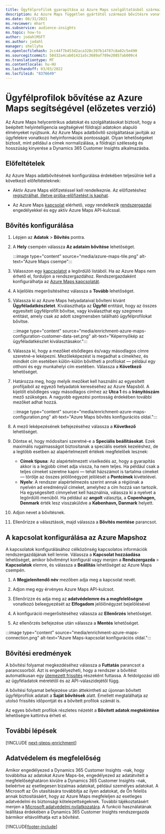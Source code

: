 ```yaml
---
title: Ügyfélprofilok gyarapítása az Azure Maps szolgáltatásból származó helyadatokkal
description: Az Azure Maps független gyártótól származó bővítésre vonatkozó általános információk.
ms.date: 08/31/2021
ms.reviewer: mhart
ms.subservice: audience-insights
ms.topic: how-to
author: jodahlMSFT
ms.author: jodahl
manager: shellyha
ms.openlocfilehash: 2cc44f7b453d2aca328c397b14787c8a02c5e490
ms.sourcegitcommit: 50d32a4cab01421a5c3689af789e20857ab009c4
ms.translationtype: MT
ms.contentlocale: hu-HU
ms.lasthandoff: 03/03/2022
ms.locfileid: "8376649"
---
```

# <a name="enrichment-of-customer-profiles-with-azure-maps-preview"></a>Ügyfélprofilok bővítése az Azure Maps segítségével (előzetes verzió)

Az Azure Maps helycentrikus adatokat és szolgáltatásokat biztosít, hogy a beépített helyintelligencia segítségével földrajzi adatokon alapuló élményeket nyújtsunk. Az Azure Maps adatbővítő szolgáltatásai javítják az ügyfelekre vonatkozó helyinformációk pontosságát. Olyan lehetőségeket biztosít, mint például a címek normalizálása, a földrajzi szélesség és hosszúság kinyerése a Dynamics 365 Customer Insights alkalmazásba.

## <a name="prerequisites"></a>Előfeltételek

Az Azure Maps adatbővítésének konfigurálása érdekében teljesülnie kell a következő előfeltételeknek:

- Aktív Azure Maps előfizetéssel kell rendelkeznie. Az előfizetéshez [regisztrálhat, illetve próba-előfizetést is kaphat](https://azure.microsoft.com/services/azure-maps/).

- Az Azure Maps [kapcsolat](connections.md) elérhető, *vagy* rendelkezik [rendszergazdai](permissions.md#admin) engedélyekkel és egy aktív Azure Maps API-kulcssal.

## <a name="configure-the-enrichment"></a>Bővítés konfigurálása

1. Lépjen az **Adatok** > **Bővítés** pontra. 

1. A **Hely** csempén válassza **Az adataim bővítése** lehetőséget.

   :::image type="content" source="media/azure-maps-tile.png" alt-text="Azure Maps csempe":::

1. Válasszon egy [kapcsolatot](connections.md) a legördülő listából. Ha az Azure Maps nem érhető el, forduljon a rendszergazdához. Rendszergazdaként konfigurálhatja az [Azure Maps kapcsolatát](#configure-the-connection-for-azure-maps). 

1. A kijelölés megerősítéséhez válassza a **Tovább** lehetőséget.

1. Válassza ki az Azure Maps helyadataival bővíteni kívánt **Ügyféladatkészletet**. Kiválaszthatja az **Ügyfél** entitást, hogy az összes egyesített ügyfélprofilt bővítse, vagy kiválaszthat egy szegmens entitást, amely csak az adott szegmensben található ügyfélprofilokat bővítse.

    :::image type="content" source="media/enrichment-azure-maps-configuration-customer-data-set.png" alt-text="Képernyőkép az ügyféladatkészlet kiválasztásakor.":::

1. Válassza ki, hogy a mezőket elsődleges és/vagy másodlagos címre szeretné-e leképezni. Mezőleképezést is megadhat a címekhez, és mindkét cím esetében külön-külön bővítheti a profilokat &mdash; például egy otthoni és egy munkahelyi cím esetében. Válassza a **Következő** lehetőséget.

1. Határozza meg, hogy melyik mezőket kell használni az egyesített profiljaiból az egyező helyadatok kereséséhez az Azure Mapsből. A kijelölt elsődleges vagy másodlagos címhez az **Utca 1** és a **Irányítószám** mező szükséges. A nagyobb egyezési pontosság érdekében további mezőket adhat hozzá.

   :::image type="content" source="media/enrichment-azure-maps-configuration.png" alt-text="Azure Maps bővítés konfigurációs oldal.":::

1. A mező leképezésének befejezéséhez válassza a **Következő** lehetőséget.

1. Döntse el, hogy módosítani szeretné-e a **Speciális beállításokat**. Ezek maximális rugalmasságot biztosítanak a speciális esetek kezeléshez, de a legtöbb esetben az alapértelmezett értékek megfelelőek lesznek:
   - **Címek típusa**: Az alapértelmezett viselkedés az, hogy a gyarapítás akkor is a legjobb címet adja vissza, ha nem teljes. Ha például csak a teljes címeket szeretne kapni &mdash; tehát házszámot is tartalma címeket &mdash; törölje az összes jelölőnégyzet jelölését a **Pontcímek** kivételével. 
   - **Nyelv**: A rendszer alapértelmezés szerint annak a régiónak a nyelvén ad eredményül címeket, amelyhez a cím hozzá van tartozik. Ha egységesített címnyelvet kell használnia, válassza ki a nyelvet a legördülő menüből. Ha például az **angolt** választja, a **Copenhagen, Denmark** érték lesz visszaküldve a **København, Danmark** helyett.

1. Adjon nevet a bővítésnek.

1. Ellenőrizze a választások, majd válassza a **Bővítés mentése** parancsot.

## <a name="configure-the-connection-for-azure-maps"></a>A kapcsolat konfigurálása az Azure Mapshoz

A kapcsolatok konfigurálásához célközönség kapcsolatos információk rendszergazdájának kell lennie. Válassza a **Kapcsolat hozzáadása** lehetőséget, amikor bővítményt konfigurál vagy menjen a **Rendszergazda** > **Kapcsolatok** elemre, és válassza a **Beállítás** lehetőséget az Azure Maps csempén.

1. A **Megjelenítendő név** mezőben adja meg a kapcsolat nevét.

1. Adjon meg egy érvényes Azure Maps API-kulcsot.

1. Ellenőrizze és adja meg az **adatvédelemre és a megfelelőségre** vonatkozó beleegyezését az **Elfogadom** jelölőnégyzet bejelölésével

1. A konfiguráció megerősítéséhez válassza az **Ellenőrzés** lehetőséget.

1. Az ellenőrzés befejezése után válassza a **Mentés** lehetőséget.

:::image type="content" source="media/enrichment-azure-maps-connection.png" alt-text="Azure Maps-kapcsolat konfigurációs oldal.":::

## <a name="enrichment-results"></a>Bővítési eredmények

A bővítési folyamat megkezdéséhez válassza a **Futtatás** parancsot a parancssorból. Azt is engedélyezheti, hogy a rendszer a bővítést automatikusan egy [ütemezett frissítés](system.md#schedule-tab) részeként futtassa. A feldolgozási idő az ügyféladatok méretétől és az API-válaszidejétől függ.

A bővítési folyamat befejezése után áttekintheti az újonnan bővített ügyfélprofilok adatait a **Saját bővítések** alatt. Emellett megtalálhatja az utolsó frissítés időpontját és a bővített profilok számát is.

Az egyes bővített profilok részletes nézetét a **Bővített adatok megtekintése** lehetőségre kattintva érheti el.

## <a name="next-steps"></a>További lépések

[!INCLUDE [next-steps-enrichment](../includes/next-steps-enrichment.md)]

## <a name="data-privacy-and-compliance"></a>Adatvédelem és megfelelőség

Amikor engedélyezed a Dynamics 365 Customer Insights -nak, hogy továbbítsa az adatokat Azure Maps-be, engedélyezed az adatátvitelt a megfelelőséghatáron kívülre a Dynamics 365 Customer Insights -nak, beleértve az esetlegesen bizalmas adatokat, például személyes adatokat. A Microsoft az Ön utasítására továbbítja az ilyen adatokat, de Ön felelős annak biztosításáért, hogy az Azure Maps megfeleljen az esetleges adatvédelmi és biztonsági kötelezettségeknek. További tájékoztatásért menjen a [Microsoft adatvédelmi nyilatkozatára](https://go.microsoft.com/fwlink/?linkid=396732).
A funkció használatának leállítása érdekében a Dynamics 365 Customer Insights rendszergazda bármikor eltávolíthatja ezt a bővítést.

[!INCLUDE[footer-include](../includes/footer-banner.md)]
